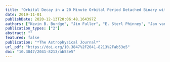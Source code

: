 ```yaml
---
title: "Orbital Decay in a 20 Minute Orbital Period Detached Binary with a Hydrogen-poor Low-mass White Dwarf"
date: 2019-11-01
publishDate: 2020-12-13T20:06:48.164397Z
authors: ["Kevin B. Burdge", "Jim Fuller", "E. Sterl Phinney", "Jan van Roestel", "Antonio Claret", "Elena Cukanovaite", "Nicola Pietro Gentile Fusillo", "Michael W. Coughlin", "David L. Kaplan", "Thomas Kupfer", "Pier-Emmanuel Tremblay", "Richard G. Dekany", "Dmitry A. Duev", "Michael Feeney", "Reed Riddle", "S. R. Kulkarni", "Thomas A. Prince"]
publication_types: ["2"]
abstract: ""
featured: false
publication: "*The Astrophysical Journal*"
url_pdf: "https://doi.org/10.3847%2F2041-8213%2Fab53e5"
doi: "10.3847/2041-8213/ab53e5"
---
```


